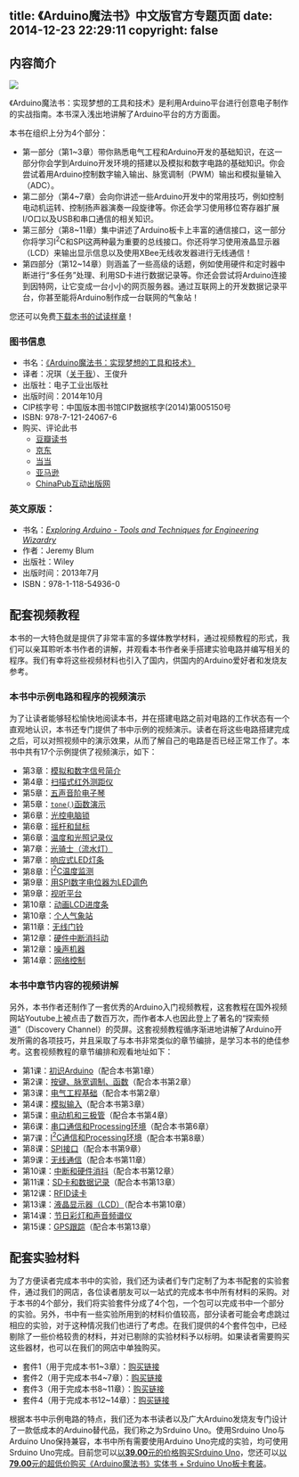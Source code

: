 title: 《Arduino魔法书》中文版官方专题页面
date: 2014-12-23 22:29:11
copyright: false
---

## 内容简介

![][en_cover]

《Arduino魔法书：实现梦想的工具和技术》是利用Arduino平台进行创意电子制作的实战指南。本书深入浅出地讲解了Arduino平台的方方面面。

本书在组织上分为4个部分：

* 第一部分（第1~3章）带你熟悉电气工程和Arduino开发的基础知识，在这一部分你会学到Arduino开发环境的搭建以及模拟和数字电路的基础知识。你会尝试着用Arduino控制数字输入输出、脉宽调制（PWM）输出和模拟量输入（ADC）。
* 第二部分（第4~7章）会向你讲述一些Arduino开发中的常用技巧，例如控制电动机运转、控制扬声器演奏一段旋律等。你还会学习使用移位寄存器扩展I/O口以及USB和串口通信的相关知识。
* 第三部分（第8~11章）集中讲述了Arduino板卡上丰富的通信接口，这一部分你将学习I<sup>2</sup>C和SPI这两种最为重要的总线接口。你还将学习使用液晶显示器（LCD）来输出显示信息以及使用XBee无线收发器进行无线通信！
* 第四部分（第12~14章）则涵盖了一些高级的话题，例如使用硬件和定时器中断进行“多任务”处理、利用SD卡进行数据记录等。你还会尝试将Arduino连接到因特网，让它变成一台小小的网页服务器。通过互联网上的开发数据记录平台，你甚至能将Arduino制作成一台联网的气象站！

您还可以免费[下载本书的试读样章](/arduino/exploring_arduino_preview.pdf)！

### 图书信息

* 书名：[《Arduino魔法书：实现梦想的工具和技术》](http://www.phei.com.cn/module/goods/wssd_content.jsp?bookid=41253)
* 译者：况琪（[关于我](/about/)）、王俊升
* 出版社：电子工业出版社
* 出版时间：2014年10月
* CIP核字号：中国版本图书馆CIP数据核字(2014)第005150号
* ISBN: 978-7-121-24067-6
* 购买、评论此书
	* [豆瓣读书](http://book.douban.com/subject/26108418/)
	* [京东](http://item.jd.com/11560655.html)
	* [当当](http://product.dangdang.com/23582796.html)
	* [亚马逊](http://www.amazon.cn/dp/B00OHZ9OYM)
	* [ChinaPub互动出版网](http://product.china-pub.com/4371011)
	

### 英文原版：

* 书名：[*Exploring Arduino - Tools and Techniques for Engineering Wizardry*](http://www.wiley.com/WileyCDA/WileyTitle/productCd-1118549368.html)
* 作者：Jeremy Blum
* 出版社：Wiley
* 出版时间：2013年7月
* ISBN：978-1-118-54936-0

## 配套视频教程

本书的一大特色就是提供了非常丰富的多媒体教学材料，通过视频教程的形式，我们可以亲耳聆听本书作者的讲解，并观看本书作者亲手搭建实验电路并编写相关的程序。我们有幸将这些视频材料也引入了国内，供国内的Arduino爱好者和发烧友参考。

### 本书中示例电路和程序的视频演示

为了让读者能够轻松愉快地阅读本书，并在搭建电路之前对电路的工作状态有一个直观地认识，本书还专门提供了书中示例的视频演示。读者在将这些电路搭建完成之后，可以对照视频中的演示效果，从而了解自己的电路是否已经正常工作了。本书中共有17个示例提供了视频演示，如下：

* 第3章：[模拟和数字信号简介](http://v.youku.com/v_show/id_XNzM4NDcwMTE2.html)
* 第4章：[扫描式红外测距仪](http://v.youku.com/v_show/id_XNzM3NjAwNzE2.html)
* 第5章：[五声音阶电子琴](http://v.youku.com/v_show/id_XNzM3NjMyNTA0.html)
* 第5章：[`tone()`函数演示](http://v.youku.com/v_show/id_XNzM3NjAwMzUy.html)
* 第6章：[光控电脑锁](http://v.youku.com/v_show/id_XNzM3NjMxNjIw.html)
* 第6章：[摇杆和鼠标](http://v.youku.com/v_show/id_XNzM3NjMxNDA0.html)
* 第6章：[温度和光照记录仪](http://v.youku.com/v_show/id_XNzM3NjMwMzE2.html)
* 第7章：[光骑士（流水灯）](http://v.youku.com/v_show/id_XNzM3NjI3MDU2.html)
* 第7章：[响应式LED灯条](http://v.youku.com/v_show/id_XNzM3NjI3Mjg4.html)
* 第8章：[I<sup>2</sup>C温度监测](http://v.youku.com/v_show/id_XNzM3NjI1MzU2.html)
* 第9章：[用SPI数字电位器为LED调色](http://v.youku.com/v_show/id_XNzM3NjIyODM2.html)
* 第9章：[视听平台](http://v.youku.com/v_show/id_XNzM3NjIzOTAw.html)
* 第10章：[动画LCD进度条](http://v.youku.com/v_show/id_XNzM3NjE4NzQw.html)
* 第10章：[个人气象站](http://v.youku.com/v_show/id_XNzM3NjE4MDUy.html)
* 第11章：[无线门铃](http://v.youku.com/v_show/id_XNzM3NjIwNTI0.html)
* 第12章：[硬件中断消抖动](http://v.youku.com/v_show/id_XNzM3NjExNzQ4.html)
* 第12章：[噪声机器](http://v.youku.com/v_show/id_XNzM3NjEyMTU2.html)
* 第14章：[网络控制](http://v.youku.com/v_show/id_XNzM3NjE0MTg4.html)

### 本书中章节内容的视频讲解

另外，本书作者还制作了一套优秀的Arduino入门视频教程，这套教程在国外视频网站Youtube上被点击了数百万次，而作者本人也因此登上了著名的“探索频道”（Discovery Channel）的荧屏。这套视频教程循序渐进地讲解了Arduino开发所需的各项技巧，并且采取了与本书非常类似的章节编排，是学习本书的绝佳参考。这套视频教程的章节编排和观看地址如下：

* 第1课：[初识Arduino](http://v.youku.com/v_show/id_XNzM4MTY0MzAw.html)（配合本书第1章）
* 第2课：[按键、脉宽调制、函数](http://v.youku.com/v_show/id_XNzM4MTYyMzUy.html)（配合本书第2章）
* 第3课：[电气工程基础](http://v.youku.com/v_show/id_XNzM4MTU3Mzcy.html)（配合本书第2章）
* 第4课：[模拟输入](http://v.youku.com/v_show/id_XNzM4MTUwMzAw.html)（配合本书第3章）
* 第5课：[电动机和三极管](http://v.youku.com/v_show/id_XNzM4MTM2MTg4.html)（配合本书第4章）
* 第6课：[串口通信和Processing环境](http://v.youku.com/v_show/id_XNzM4MTI5MTk2.html)（配合本书第6章）
* 第7课：[I<sup>2</sup>C通信和Processing环境](http://v.youku.com/v_show/id_XNzM4MTI5NTQw.html)（配合本书第8章）
* 第8课：[SPI接口](http://v.youku.com/v_show/id_XNzM4MTE0Mzc2.html)（配合本书第9章）
* 第9课：[无线通信](http://v.youku.com/v_show/id_XNzM4MTEzNDE2.html)（配合本书第11章）
* 第10课：[中断和硬件消抖](http://v.youku.com/v_show/id_XNzM4MDk4Mjk2.html)（配合本书第12章）
* 第11课：[SD卡和数据记录](http://v.youku.com/v_show/id_XNzM4MTExOTc2.html)（配合本书第13章）
* 第12课：[RFID读卡](http://v.youku.com/v_show/id_XNzM4MDkwNDQ0.html)
* 第13课：[液晶显示器（LCD）](http://v.youku.com/v_show/id_XNzM4MDM1MjY4.html)（配合本书第10章）
* 第14课：[节日彩灯和声音频谱仪](http://v.youku.com/v_show/id_XNzM4MDYxNDg0.html)
* 第15课：[GPS跟踪](http://v.youku.com/v_show/id_XNzM4MDY4Njky.html)（配合本书第13章）


## 配套实验材料

为了方便读者完成本书中的实验，我们还为读者们专门定制了为本书配套的实验套件，通过我们的网店，各位读者朋友可以一站式的完成本书中所有材料的采购。对于本书的4个部分，我们将实验套件分成了4个包，一个包可以完成书中一个部分的实验。另外，书中有一些实验所用到的材料价值较高，部分读者可能会考虑跳过相应的实验，对于这种情况我们也进行了考虑。在我们提供的4个套件包中，已经剔除了一些价格较贵的材料，并对已剔除的实验材料予以标明。如果读者需要购买这些器材，也可以在我们的网店中单独购买。

* 套件1（用于完成本书1~3章）：[购买链接](#)
* 套件2（用于完成本书4~7章）：[购买链接](#)
* 套件3（用于完成本书8~11章）：[购买链接](#)
* 套件4（用于完成本书12~14章）：[购买链接](#)

根据本书中示例电路的特点，我们还为本书读者以及广大Arduino发烧友专门设计了一款低成本的Arduino替代品，我们称之为Srduino Uno。使用Srduino Uno与Arduino Uno保持兼容，本书中所有需要使用Arduino Uno完成的实验，均可使用Srduino Uno完成。目前您可以[以**39.00**元的价格购买Srduino Uno](http://item.taobao.com/item.htm?id=43370691714)，您还可以[以**79.00**元的超低价购买《Arduino魔法书》实体书 + Srduino Uno板卡套装](http://item.taobao.com/item.htm?id=43468360030)。


[en_cover]: /images/ea-cover.png
